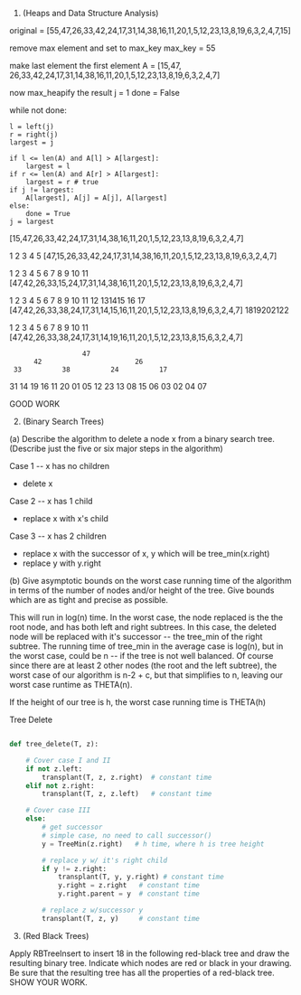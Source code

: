 
1.  (Heaps and Data Structure Analysis)

original = [55,47,26,33,42,24,17,31,14,38,16,11,20,1,5,12,23,13,8,19,6,3,2,4,7,15]

remove max element and set to max_key
max_key = 55

make last element the first element
A = [15,47, 26,33,42,24,17,31,14,38,16,11,20,1,5,12,23,13,8,19,6,3,2,4,7]

now max_heapify the result
j = 1
done = False

while not done:
	
	l = left(j)
	r = right(j)
	largest = j

	if l <= len(A) and A[l] > A[largest]:
		largest = l 
	if r <= len(A) and A[r] > A[largest]:
		largest = r # true
	if j != largest:
		A[largest], A[j] = A[j], A[largest]
	else:
		done = True
	j = largest

[15,47,26,33,42,24,17,31,14,38,16,11,20,1,5,12,23,13,8,19,6,3,2,4,7]

  1  2  3  4  5
[47,15,26,33,42,24,17,31,14,38,16,11,20,1,5,12,23,13,8,19,6,3,2,4,7]

  1  2  3  4  5  6  7  8  9 10 11 
[47,42,26,33,15,24,17,31,14,38,16,11,20,1,5,12,23,13,8,19,6,3,2,4,7]

  1  2  3  4  5  6  7  8  9 10 11 12 131415 16 17 
[47,42,26,33,38,24,17,31,14,15,16,11,20,1,5,12,23,13,8,19,6,3,2,4,7]
1819202122

  1  2  3  4  5  6  7  8  9 10 11 
[47,42,26,33,38,24,17,31,14,19,16,11,20,1,5,12,23,13,8,15,6,3,2,4,7]

                      47
          42                       26
     33          38          24          17
  31    14    19    16    11    20    01    05
12 23 13 08 15 06 03 02 04 07

GOOD WORK


2. (Binary Search Trees)

(a) Describe the algorithm to delete a node x from a binary search tree. (Describe just the five or six major steps in the algorithm)

Case 1 -- x has no children
 + delete x

Case 2 -- x has 1 child
 + replace x with x's child

Case 3 -- x has 2 children
 + replace x with the successor of x, y which will be tree_min(x.right)
 + replace y with y.right

(b) Give asymptotic bounds on the worst case running time of the algorithm in terms of the number of nodes and/or height of the tree.  Give bounds which are as tight and precise as possible.

This will run in log(n) time.  In the worst case, the node replaced is the the root node, and has both left and right subtrees.  In this case, the deleted node will be replaced with it's successor -- the tree_min of the right subtree.  The running time of tree_min in the average case is log(n), but in the worst case, could be n -- if the tree is not well balanced.  Of course since there are at least 2 other nodes (the root and the left subtree), the worst case of our algorithm is n-2 + c, but that simplifies to n, leaving our worst case runtime as THETA(n).

If the height of our tree is h, the worst case running time is THETA(h)


Tree Delete
```python

def tree_delete(T, z):

	# Cover case I and II
	if not z.left:
		transplant(T, z, z.right)  # constant time
	elif not z.right:
		transplant(T, z, z.left)   # constant time

	# Cover case III
	else:
		# get successor
		# simple case, no need to call successor()
		y = TreeMin(z.right)   # h time, where h is tree height

		# replace y w/ it's right child
		if y != z.right:
			transplant(T, y, y.right) # constant time
			y.right = z.right   # constant time
			y.right.parent = y  # constant time

		# replace z w/successor y
		transplant(T, z, y)     # constant time
```


3. (Red Black Trees)

Apply RBTreeInsert to insert 18 in the following red-black tree and draw the resulting binary tree.
Indicate which nodes are red or black in your drawing.  Be sure that the resulting tree has all the properties of a red-black tree.  SHOW YOUR WORK.



























